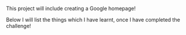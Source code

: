 This project will include creating a Google homepage!

Below I will list the things which I have learnt, once I have completed the challenge!

